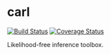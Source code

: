 # carl

[![Build Status](https://travis-ci.org/diana-hep/carl.svg)](https://travis-ci.org/diana-hep/carl) [![Coverage Status](https://coveralls.io/repos/diana-hep/carl/badge.svg?branch=master&service=github)](https://coveralls.io/github/diana-hep/carl?branch=master)

Likelihood-free inference toolbox.
